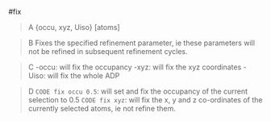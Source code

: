 #fix

>A {occu, xyz, Uiso} [atoms]

>B Fixes the specified refinement parameter, ie these parameters will not be refined in subsequent refinement cycles.

>C -occu: will fix the occupancy 
-xyz: will fix the xyz coordinates
-Uiso: will fix the whole ADP


>D `CODE fix occu 0.5`: will set and fix the occupancy of the current selection to 0.5
`CODE fix xyz`: will fix the x, y and z co-ordinates of the currently selected atoms, ie not refine them. 
